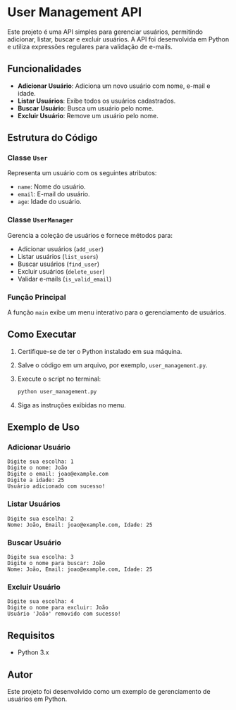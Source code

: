 # User Management API

Este projeto é uma API simples para gerenciar usuários, permitindo adicionar, listar, buscar e excluir usuários. A API foi desenvolvida em Python e utiliza expressões regulares para validação de e-mails.

## Funcionalidades

- **Adicionar Usuário**: Adiciona um novo usuário com nome, e-mail e idade.
- **Listar Usuários**: Exibe todos os usuários cadastrados.
- **Buscar Usuário**: Busca um usuário pelo nome.
- **Excluir Usuário**: Remove um usuário pelo nome.

## Estrutura do Código

### Classe `User`
Representa um usuário com os seguintes atributos:
- `name`: Nome do usuário.
- `email`: E-mail do usuário.
- `age`: Idade do usuário.

### Classe `UserManager`
Gerencia a coleção de usuários e fornece métodos para:
- Adicionar usuários (`add_user`)
- Listar usuários (`list_users`)
- Buscar usuários (`find_user`)
- Excluir usuários (`delete_user`)
- Validar e-mails (`is_valid_email`)

### Função Principal
A função `main` exibe um menu interativo para o gerenciamento de usuários.

## Como Executar

1. Certifique-se de ter o Python instalado em sua máquina.
2. Salve o código em um arquivo, por exemplo, `user_management.py`.
3. Execute o script no terminal:
    ```bash
    python user_management.py
    ```

4. Siga as instruções exibidas no menu.

## Exemplo de Uso

### Adicionar Usuário
```plaintext
Digite sua escolha: 1
Digite o nome: João
Digite o email: joao@example.com
Digite a idade: 25
Usuário adicionado com sucesso!
```

### Listar Usuários
```plaintext
Digite sua escolha: 2
Nome: João, Email: joao@example.com, Idade: 25
```

### Buscar Usuário
```plaintext
Digite sua escolha: 3
Digite o nome para buscar: João
Nome: João, Email: joao@example.com, Idade: 25
```

### Excluir Usuário
```plaintext
Digite sua escolha: 4
Digite o nome para excluir: João
Usuário 'João' removido com sucesso!
```

## Requisitos

- Python 3.x

## Autor

Este projeto foi desenvolvido como um exemplo de gerenciamento de usuários em Python.
